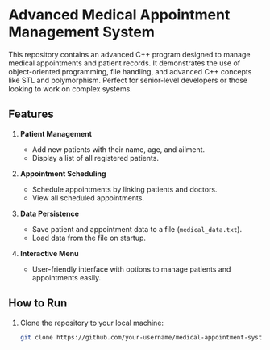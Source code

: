 # Advanced Medical Appointment Management System

This repository contains an advanced C++ program designed to manage medical appointments and patient records. It demonstrates the use of object-oriented programming, file handling, and advanced C++ concepts like STL and polymorphism. Perfect for senior-level developers or those looking to work on complex systems.

## Features

1. **Patient Management**  
   - Add new patients with their name, age, and ailment.  
   - Display a list of all registered patients.  

2. **Appointment Scheduling**  
   - Schedule appointments by linking patients and doctors.  
   - View all scheduled appointments.  

3. **Data Persistence**  
   - Save patient and appointment data to a file (`medical_data.txt`).  
   - Load data from the file on startup.  

4. **Interactive Menu**  
   - User-friendly interface with options to manage patients and appointments easily.  

## How to Run

1. Clone the repository to your local machine:  
   ```bash
   git clone https://github.com/your-username/medical-appointment-system.git
